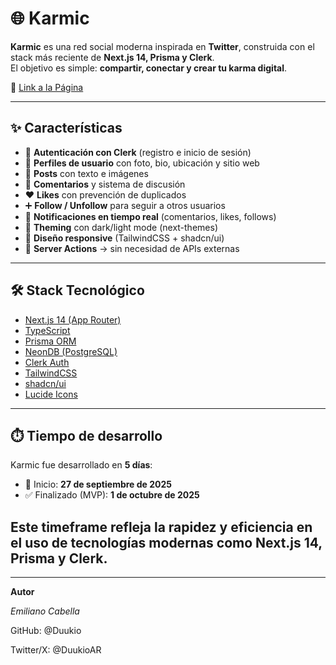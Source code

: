 # 🌐 Karmic

**Karmic** es una red social moderna inspirada en **Twitter**, construida con el stack más reciente de **Next.js 14, Prisma y Clerk**.  
El objetivo es simple: **compartir, conectar y crear tu karma digital**.  

🔗 [Link a la Página](https://karmic.es)  

---

## ✨ Características

- 🔐 **Autenticación con Clerk** (registro e inicio de sesión)
- 👤 **Perfiles de usuario** con foto, bio, ubicación y sitio web
- 📝 **Posts** con texto e imágenes
- 💬 **Comentarios** y sistema de discusión
- ❤️ **Likes** con prevención de duplicados
- ➕ **Follow / Unfollow** para seguir a otros usuarios
- 🔔 **Notificaciones en tiempo real** (comentarios, likes, follows)
- 🎨 **Theming** con dark/light mode (next-themes)
- 📱 **Diseño responsive** (TailwindCSS + shadcn/ui)
- 🚀 **Server Actions** → sin necesidad de APIs externas

---

## 🛠️ Stack Tecnológico

- [Next.js 14 (App Router)](https://nextjs.org/)
- [TypeScript](https://www.typescriptlang.org/)
- [Prisma ORM](https://www.prisma.io/)
- [NeonDB (PostgreSQL)](https://neon.tech/)
- [Clerk Auth](https://clerk.com/)
- [TailwindCSS](https://tailwindcss.com/)
- [shadcn/ui](https://ui.shadcn.com/)
- [Lucide Icons](https://lucide.dev/)

---
## ⏱️ Tiempo de desarrollo

Karmic fue desarrollado en **5 días**:  
- 📅 Inicio: **27 de septiembre de 2025**  
- ✅ Finalizado (MVP): **1 de octubre de 2025**  

Este timeframe refleja la rapidez y eficiencia en el uso de tecnologías modernas como Next.js 14, Prisma y Clerk.
---

---
 **Autor**

*Emiliano Cabella*

GitHub: @Duukio

Twitter/X: @DuukioAR


